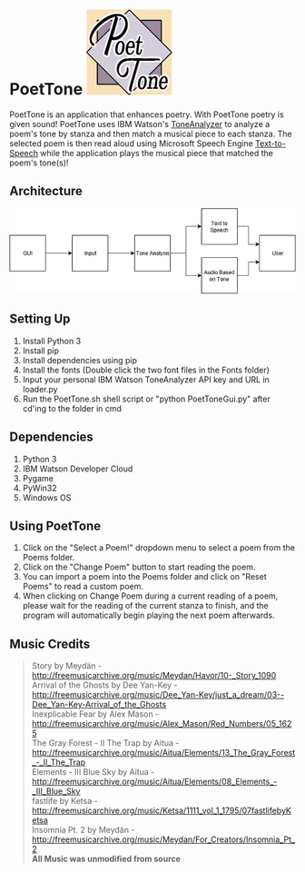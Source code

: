 # PoetTone ![Logo.png](https://raw.githubusercontent.com/fvaguirre/PoetTone/master/icon.png)

PoetTone is an application that enhances poetry. With PoetTone poetry is given sound! PoetTone uses IBM Watson's [ToneAnalyzer](https://www.ibm.com/watson/services/tone-analyzer/) to analyze a poem's tone by stanza and then match a musical piece to each stanza. The selected poem is then read aloud using Microsoft Speech Engine [Text-to-Speech](https://www.microsoft.com/en-us/download/details.aspx?id=27224) while the application plays the musical piece that matched the poem's tone(s)!

## Architecture
![Architecture.png](https://raw.githubusercontent.com/fvaguirre/PoetTone/master/PoetToneArchitecture.png)

## Setting Up
1. Install Python 3
2. Install pip
3. Install dependencies using pip
4. Install the fonts (Double click the two font files in the Fonts folder)
5. Input your personal IBM Watson ToneAnalyzer API key and URL in loader.py
6. Run the PoetTone.sh shell script or "python PoetToneGui.py" after cd'ing to the folder in cmd

## Dependencies
1. Python 3
2. IBM Watson Developer Cloud
3. Pygame
4. PyWin32
5. Windows OS

## Using PoetTone
1. Click on the "Select a Poem!" dropdown menu to select a poem from the Poems folder.
2. Click on the "Change Poem" button to start reading the poem.
3. You can import a poem into the Poems folder and click on "Reset Poems" to read a custom poem.
4. When clicking on Change Poem during a current reading of a poem, please wait for the reading of the current stanza to finish, and the program will automatically begin playing the next poem afterwards.

## Music Credits
> Story by Meydän - http://freemusicarchive.org/music/Meydan/Havor/10-_Story_1090<br/>
> Arrival of the Ghosts by Dee Yan-Key - http://freemusicarchive.org/music/Dee_Yan-Key/just_a_dream/03--Dee_Yan-Key-Arrival_of_the_Ghosts <br/>
> Inexplicable Fear by Alex Mason - http://freemusicarchive.org/music/Alex_Mason/Red_Numbers/05_1625<br/>
> The Gray Forest - II The Trap by Aitua - http://freemusicarchive.org/music/Aitua/Elements/13_The_Gray_Forest_-_II_The_Trap<br/>
> Elements - III Blue Sky by Aitua - http://freemusicarchive.org/music/Aitua/Elements/08_Elements_-_III_Blue_Sky<br/>
> fastlife by Ketsa - http://freemusicarchive.org/music/Ketsa/1111_vol_1_1795/07fastlifebyKetsa<br/>
> Insomnia Pt. 2 by Meydän - http://freemusicarchive.org/music/Meydan/For_Creators/Insomnia_Pt_2<br/>
**All Music was unmodified from source**